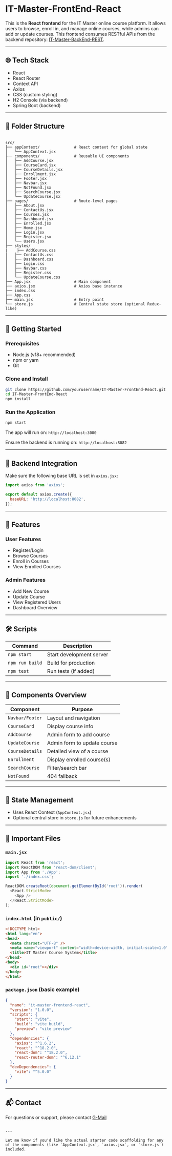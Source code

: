 # IT-Master-FrontEnd-React

This is the **React frontend** for the IT Master online course platform. It allows users to browse, enroll in, and manage online courses, while admins can add or update courses. This frontend consumes RESTful APIs from the backend repository: [IT-Master-BackEnd-REST](https://github.com/Yugla-kosamshile/IT-Master-BackEnd-REST).

---

## 🌐 Tech Stack

- React
- React Router
- Context API
- Axios
- CSS (custom styling)
- H2 Console (via backend)
- Spring Boot (backend)

---

## 📁 Folder Structure

```

src/
├── appContext/               # React context for global state
│   └── AppContext.jsx
├── components/               # Reusable UI components
│   ├── AddCourse.jsx
│   ├── CourseCard.jsx
│   ├── CourseDetails.jsx
│   ├── Enrollment.jsx
│   ├── Footer.jsx
│   ├── Navbar.jsx
│   ├── NotFound.jsx
│   ├── SearchCourse.jsx
│   └── UpdateCourse.jsx
├── pages/                    # Route-level pages
│   ├── About.jsx
│   ├── ContactUs.jsx
│   ├── Courses.jsx
│   ├── Dashboard.jsx
│   ├── Enrolled.jsx
│   ├── Home.jsx
│   ├── Login.jsx
│   ├── Register.jsx
│   └── Users.jsx
├── styles/
|    ├── AddCourse.css
│   ├── ContactUs.css
│   ├── Dashboard.css
│   ├── Login.css
│   ├── Navbar.css
│   ├── Register.css
│   └── UpdateCourse.css
├── App.jsx                   # Main component
├── axios.jsx                 # Axios base instance
├── index.css
├── App.css                
├── main.jsx                  # Entry point
└── store.js                  # Central state store (optional Redux-like)

````

---

## 🚀 Getting Started

### Prerequisites

- Node.js (v18+ recommended)
- npm or yarn
- Git

### Clone and Install

```bash
git clone https://github.com/yourusername/IT-Master-FrontEnd-React.git
cd IT-Master-FrontEnd-React
npm install
````

### Run the Application

```bash
npm start
```

The app will run on: `http://localhost:3000`

Ensure the backend is running on: `http://localhost:8082`

---

## 🔗 Backend Integration

Make sure the following base URL is set in `axios.jsx`:

```js
import axios from 'axios';

export default axios.create({
  baseURL: 'http://localhost:8082',
});
```

---

## 🧩 Features

### User Features

* Register/Login
* Browse Courses
* Enroll in Courses
* View Enrolled Courses

### Admin Features

* Add New Course
* Update Course
* View Registered Users
* Dashboard Overview

---

## 🛠️ Scripts

| Command         | Description              |
| --------------- | ------------------------ |
| `npm start`     | Start development server |
| `npm run build` | Build for production     |
| `npm test`      | Run tests (if added)     |

---

## 🧪 Components Overview

| Component       | Purpose                     |
| --------------- | --------------------------- |
| `Navbar/Footer` | Layout and navigation       |
| `CourseCard`    | Display course info         |
| `AddCourse`     | Admin form to add course    |
| `UpdateCourse`  | Admin form to update course |
| `CourseDetails` | Detailed view of a course   |
| `Enrollment`    | Display enrolled course(s)  |
| `SearchCourse`  | Filter/search bar           |
| `NotFound`      | 404 fallback                |

---

## 🧬 State Management

* Uses React Context (`AppContext.jsx`)
* Optional central store in `store.js` for future enhancements

---

## 📄 Important Files

### `main.jsx`

```js
import React from 'react';
import ReactDOM from 'react-dom/client';
import App from './App';
import './index.css';

ReactDOM.createRoot(document.getElementById('root')).render(
  <React.StrictMode>
    <App />
  </React.StrictMode>
);
```

### `index.html` (in `public/`)

```html
<!DOCTYPE html>
<html lang="en">
<head>
  <meta charset="UTF-8" />
  <meta name="viewport" content="width=device-width, initial-scale=1.0" />
  <title>IT Master Course System</title>
</head>
<body>
  <div id="root"></div>
</body>
</html>
```

### `package.json` (basic example)

```json
{
  "name": "it-master-frontend-react",
  "version": "1.0.0",
  "scripts": {
    "start": "vite",
    "build": "vite build",
    "preview": "vite preview"
  },
  "dependencies": {
    "axios": "^1.6.2",
    "react": "^18.2.0",
    "react-dom": "^18.2.0",
    "react-router-dom": "^6.12.1"
  },
  "devDependencies": {
    "vite": "^5.0.0"
  }
}
```

---

## 📬 Contact

For questions or support, please contact [G-Mail](yugalkosamshile2002@gmail.com)

```

---

Let me know if you'd like the actual starter code scaffolding for any of the components (like `AppContext.jsx`, `axios.jsx`, or `store.js`) included.
```

